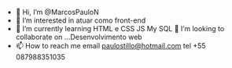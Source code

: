 - 👋 Hi, I’m @MarcosPauloN
- 👀 I’m interested in  atuar como front-end
- 🌱 I’m currently learning  HTML e CSS  JS My SQL 
 💞️ I’m looking to collaborate on ...Desenvolvimento web
- 📫 How to reach me  email paulostillo@hotmail.com tel +55 087988351035

<!---
MarcosPauloN/MarcosPauloN is a ✨ special ✨ repository because its `README.md` (this file) appears on your GitHub profile.
You can click the Preview link to take a look at your changes.
--->
